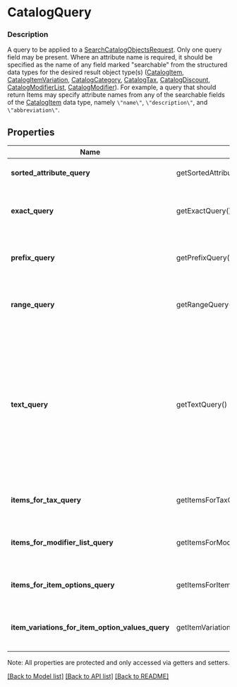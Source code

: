# CatalogQuery

### Description

A query to be applied to a [SearchCatalogObjectsRequest](#type-searchcatalogobjectsrequest). Only one query field may be present.  Where an attribute name is required, it should be specified as the name of any field marked \"searchable\" from the structured data types for the desired result object type(s) ([CatalogItem](#type-catalogitem), [CatalogItemVariation](#type-catalogitemvariation), [CatalogCategory](#type-catalogcategory), [CatalogTax](#type-catalogtax), [CatalogDiscount](#type-catalogdiscount), [CatalogModifierList](#type-catalogmodifierlist), [CatalogModifier](#type-catalogmodifier)).  For example, a query that should return Items may specify attribute names from any of the searchable fields of the [CatalogItem](#type-catalogitem) data type, namely `\"name\"`, `\"description\"`, and `\"abbreviation\"`.

## Properties
Name | Getter | Setter | Type | Description | Notes
------------ | ------------- | ------------- | ------------- | ------------- | -------------
**sorted_attribute_query** | getSortedAttributeQuery() | setSortedAttributeQuery($value) | [**\SquareConnect\Model\CatalogQuerySortedAttribute**](CatalogQuerySortedAttribute.md) | A query that returns all objects, sorted by the given attribute. | [optional] 
**exact_query** | getExactQuery() | setExactQuery($value) | [**\SquareConnect\Model\CatalogQueryExact**](CatalogQueryExact.md) | A query that returns only objects for which the given (string-valued) attribute has the given case-insensitive value. | [optional] 
**prefix_query** | getPrefixQuery() | setPrefixQuery($value) | [**\SquareConnect\Model\CatalogQueryPrefix**](CatalogQueryPrefix.md) | A query that returns only objects for which the given (string-valued) attribute has the given case-insensitive prefix. | [optional] 
**range_query** | getRangeQuery() | setRangeQuery($value) | [**\SquareConnect\Model\CatalogQueryRange**](CatalogQueryRange.md) | A query that returns only objects for which the given (integer-valued) attribute lies in the given range. | [optional] 
**text_query** | getTextQuery() | setTextQuery($value) | [**\SquareConnect\Model\CatalogQueryText**](CatalogQueryText.md) | A query that returns only objects whose searchable attributes contain all of the given keywords as prefixes. For example, if a [CatalogItem](#type-catalogitem) contains attributes &#x60;{\&quot;name\&quot;: \&quot;t-shirt\&quot;}&#x60; and &#x60;{\&quot;description\&quot;: \&quot;Small, Purple\&quot;}&#x60;, it will be matched by the query &#x60;{\&quot;keywords\&quot;: [\&quot;shirt\&quot;, \&quot;sma\&quot;, \&quot;purp\&quot;]}&#x60;. | [optional] 
**items_for_tax_query** | getItemsForTaxQuery() | setItemsForTaxQuery($value) | [**\SquareConnect\Model\CatalogQueryItemsForTax**](CatalogQueryItemsForTax.md) | A query that returns all [CatalogItem](#type-catalogitem)s that have any of the given [CatalogTax](#type-catalogtax)es enabled. | [optional] 
**items_for_modifier_list_query** | getItemsForModifierListQuery() | setItemsForModifierListQuery($value) | [**\SquareConnect\Model\CatalogQueryItemsForModifierList**](CatalogQueryItemsForModifierList.md) | A query that returns all [CatalogItem](#type-catalogitem)s that have any of the given [CatalogModifierList](#type-catalogmodifierlist)s enabled. | [optional] 
**items_for_item_options_query** | getItemsForItemOptionsQuery() | setItemsForItemOptionsQuery($value) | [**\SquareConnect\Model\CatalogQueryItemsForItemOptions**](CatalogQueryItemsForItemOptions.md) | A query that returns all [CatalogItem](#type-catalogitem)s that have all of the given [CatalogItemOption](#type-catalogitemoption)s. | [optional] 
**item_variations_for_item_option_values_query** | getItemVariationsForItemOptionValuesQuery() | setItemVariationsForItemOptionValuesQuery($value) | [**\SquareConnect\Model\CatalogQueryItemVariationsForItemOptionValues**](CatalogQueryItemVariationsForItemOptionValues.md) | A query that returns all [CatalogItemVariation](#type-catalogitemvariations)s that have all of the given [CatalogItemOption](#type-catalogitemoption) values. | [optional] 

Note: All properties are protected and only accessed via getters and setters.

[[Back to Model list]](../../README.md#documentation-for-models) [[Back to API list]](../../README.md#documentation-for-api-endpoints) [[Back to README]](../../README.md)

